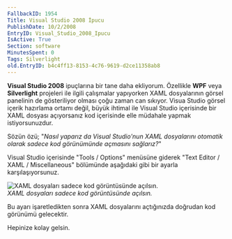 ```yaml
---
FallbackID: 1954
Title: Visual Studio 2008 İpucu
PublishDate: 10/2/2008
EntryID: Visual_Studio_2008_Ipucu
IsActive: True
Section: software
MinutesSpent: 0
Tags: Silverlight
old.EntryID: b4c4ff13-8153-4c76-9619-d2ce11358ab8
---
```

**Visual Studio 2008** ipuçlarına bir tane daha ekliyorum. Özellikle
**WPF** veya **Silverlight** projeleri ile ilgili çalışmalar yapıyorken
XAML dosyalarının görsel panelinin de gösteriliyor olması çoğu zaman can
sıkıyor. Visua Studio görsel içerik hazırlama ortamı değil, büyük
ihtimal ile Visual Studio içerisinde bir XAML dosyası açıyorsanız kod
içerisinde elle müdahale yapmak istiyorsunuzdur.

Sözün özü; "*Nasıl yaparız da Visual Studio'nun XAML dosyalarını
otomatik olarak sadece kod görünümünde açmasını sağlarız?*"

Visual Studio içerisinde "Tools / Options" menüsüne giderek "Text Editor
/ XAML / Miscellaneous" bölümünde aşağıdaki gibi bir ayarla
karşılaşıyorsunuz.

![XAML dosyaları sadece kod görüntüsünde
açılsın.](media/Visual_Studio_2008_Ipucu/10022008_1.png)\
*XAML dosyaları sadece kod görüntüsünde açılsın.*

Bu ayarı işaretledikten sonra XAML dosyalarını açtığınızda doğrudan kod
görünümü gelecektir.

Hepinize kolay gelsin.


